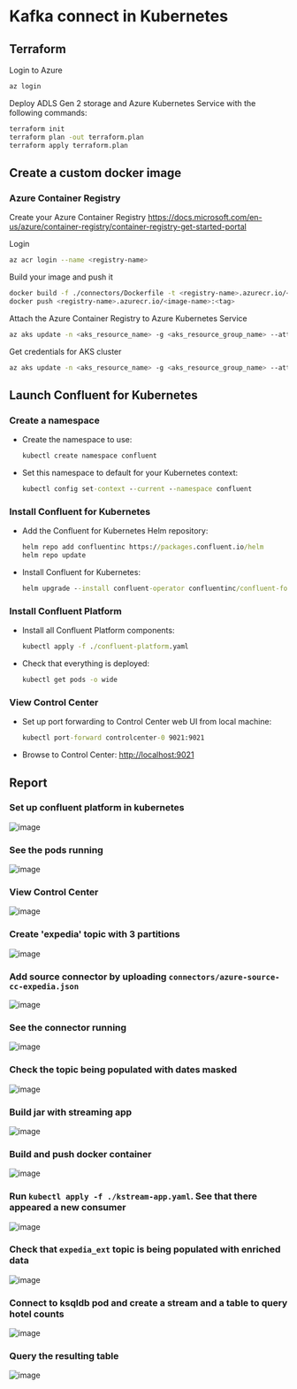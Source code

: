 # Kafka connect in Kubernetes

## Terraform

Login to Azure
```bash
az login
```

Deploy ADLS Gen 2 storage and Azure Kubernetes Service with the following commands:
```bash
terraform init
terraform plan -out terraform.plan
terraform apply terraform.plan
```

## Create a custom docker image

### Azure Container Registry

Create your Azure Container Registry https://docs.microsoft.com/en-us/azure/container-registry/container-registry-get-started-portal

Login
```bash
az acr login --name <registry-name>
```

Build your image and push it
```bash
docker build -f ./connectors/Dockerfile -t <registry-name>.azurecr.io/<image-name>:<tag> .
docker push <registry-name>.azurecr.io/<image-name>:<tag>
```

Attach the Azure Container Registry to Azure Kubernetes Service
```bash
az aks update -n <aks_resource_name> -g <aks_resource_group_name> --attach-acr <registry-name>
```

Get credentials for AKS cluster
```bash
az aks update -n <aks_resource_name> -g <aks_resource_group_name> --attach-acr <registry-name>
```


## Launch Confluent for Kubernetes

### Create a namespace

- Create the namespace to use:

  ```cmd
  kubectl create namespace confluent
  ```

- Set this namespace to default for your Kubernetes context:

  ```cmd
  kubectl config set-context --current --namespace confluent
  ```

### Install Confluent for Kubernetes

- Add the Confluent for Kubernetes Helm repository:

  ```cmd
  helm repo add confluentinc https://packages.confluent.io/helm
  helm repo update
  ```

- Install Confluent for Kubernetes:

  ```cmd
  helm upgrade --install confluent-operator confluentinc/confluent-for-kubernetes
  ```

### Install Confluent Platform

- Install all Confluent Platform components:

  ```cmd
  kubectl apply -f ./confluent-platform.yaml
  ```

- Check that everything is deployed:

  ```cmd
  kubectl get pods -o wide 
  ```

### View Control Center

- Set up port forwarding to Control Center web UI from local machine:

  ```cmd
  kubectl port-forward controlcenter-0 9021:9021
  ```

- Browse to Control Center: [http://localhost:9021](http://localhost:9021)

## Report

### Set up confluent platform in kubernetes

![image](screenshots/1-set-up-platform.png)

### See the pods running

![image](screenshots/2-set-up-complete.png)

### View Control Center

![image](screenshots/3-control-center.png)

### Create 'expedia' topic with 3 partitions

![image](screenshots/4-topic-expedia.png)

### Add source connector by uploading `connectors/azure-source-cc-expedia.json`

![image](screenshots/5-add-connector.png)

### See the connector running

![image](screenshots/6-connector-running.png)

### Check the topic being populated with dates masked

![image](screenshots/7-check-messages.png)

### Build jar with streaming app

![image](screenshots/8-build-jar.png)

### Build and push docker container

![image](screenshots/9-build-image.png)

### Run `kubectl apply -f ./kstream-app.yaml`. See that there appeared a new consumer

![image](screenshots/10-consumer.png)

### Check that `expedia_ext` topic is being populated with enriched data

![image](screenshots/11-check-messages-ext.png)

### Connect to ksqldb pod and create a stream and a table to query hotel counts

![image](screenshots/12-ksql-create.png)

### Query the resulting table

![image](screenshots/13-results.png)

